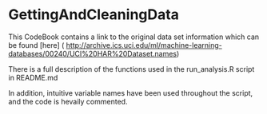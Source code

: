 # GettingAndCleaningData

This CodeBook contains a link to the original data set information which can be found [here] ( http://archive.ics.uci.edu/ml/machine-learning-databases/00240/UCI%20HAR%20Dataset.names)

There is a full description of the functions used in the run_analysis.R script in README.md

In addition, intuitive variable names have been used throughout the script, and the code is hevaily commented.
